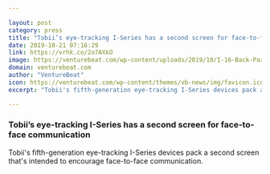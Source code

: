 ```yaml
---

layout: post
category: press
title: "Tobii’s eye-tracking I-Series has a second screen for face-to-face communication"
date: 2019-10-21 07:16:29
link: https://vrhk.co/2o7AXkO
image: https://venturebeat.com/wp-content/uploads/2019/10/I-16-Back-PartnerWindow-StraightOn.png?w=1200&strip=all
domain: venturebeat.com
author: "VentureBeat"
icon: https://venturebeat.com/wp-content/themes/vb-news/img/favicon.ico
excerpt: "Tobii's fifth-generation eye-tracking I-Series devices pack a second screen that's intended to encourage face-to-face communication."

---
```


### Tobii’s eye-tracking I-Series has a second screen for face-to-face communication

Tobii's fifth-generation eye-tracking I-Series devices pack a second screen that's intended to encourage face-to-face communication.